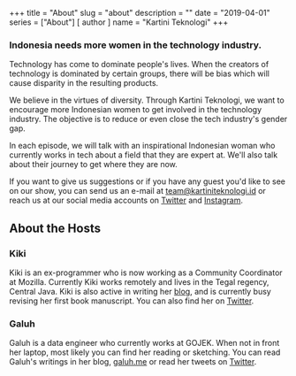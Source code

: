 +++
title = "About"
slug = "about"
description = ""
date = "2019-04-01"
series = ["About"]
[ author ]
  name = "Kartini Teknologi"
+++

### Indonesia needs more women in the technology industry.
Technology has come to dominate people's lives. When the creators of technology is dominated by certain groups, there will be bias which will cause disparity in the resulting products.

We believe in the virtues of diversity. Through Kartini Teknologi, we want to encourage more Indonesian women to get involved in the technology industry. The objective is to reduce or even close the tech industry's gender gap.

In each episode, we will talk with an inspirational Indonesian woman who currently works in tech about a field that they are expert at. We'll also talk about their journey to get where they are now.

If you want to give us suggestions or if you have any guest you'd like to see on our show, you can send us an e-mail at [team@kartiniteknologi.id](mailto:team@kartiniteknologi.id) or reach us at our social media accounts on [Twitter](https://twitter.com/kartini_tech) and [Instagram](http://instagram.com/kartini_tech).

## About the Hosts
### Kiki
Kiki is an ex-programmer who is now working as a Community Coordinator at Mozilla. Currently Kiki works remotely and lives in the Tegal regency, Central Java. Kiki is also active in writing her [blog](https://kelimuttu.co/), and is currently busy revising her first book manuscript. You can also find her on [Twitter](https://twitter.com/kelimuttu).

### Galuh
Galuh is a data engineer who currently works at GOJEK. When not in front her laptop, most likely you can find her reading or sketching. You can read Galuh's writings in her blog, [galuh.me](http://galuh.me) or read her tweets on [Twitter](https://twitter.com/galuhsahid).